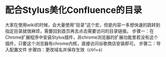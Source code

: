 # 配合Stylus美化Confluence的目录

大家在使用wiki的时候，会大量使用“目录”这个宏，但是内容一多想快速的跳转到指定目录就很麻烦，需要回到首页再去点击需要访问的目录链接。
步骤一：在Chrome扩展程序中安装Stylus插件，非chrome浏览器的扩展功能里若没有这个插件，只要这个浏览器有chrome内核，直接访问谷歌商店安装即可。
步骤二：导入配置文件
步骤四：更改域名并保存生效（ctrl+s）